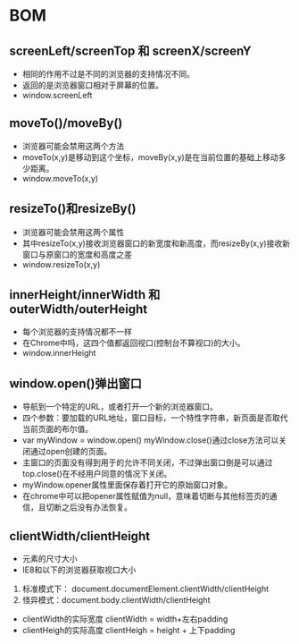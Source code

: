 # BOM

## screenLeft/screenTop 和 screenX/screenY

* 相同的作用不过是不同的浏览器的支持情况不同。
* 返回的是浏览器窗口相对于屏幕的位置。
* window.screenLeft

## moveTo()/moveBy()

* 浏览器可能会禁用这两个方法
* moveTo(x,y)是移动到这个坐标，moveBy(x,y)是在当前位置的基础上移动多少距离。
* window.moveTo(x,y)

## resizeTo()和resizeBy()

* 浏览器可能会禁用这两个属性
* 其中resizeTo(x,y)接收浏览器窗口的新宽度和新高度，而resizeBy(x,y)接收新窗口与原窗口的宽度和高度之差
* window.resizeTo(x,y)

## innerHeight/innerWidth 和 outerWidth/outerHeight

* 每个浏览器的支持情况都不一样
* 在Chrome中吗，这四个值都返回视口(控制台不算视口)的大小。
* window.innerHeight

## window.open()弹出窗口

* 导航到一个特定的URL，或者打开一个新的浏览器窗口。
* 四个参数：要加载的URL地址，窗口目标，一个特性字符串，新页面是否取代当前页面的布尔值。
* var myWindow = window.open()  myWindow.close()通过close方法可以关闭通过open创建的页面。
* 主窗口的页面没有得到用于的允许不同关闭，不过弹出窗口倒是可以通过top.close()在不经用户同意的情况下关闭。
* myWindow.opener属性里面保存着打开它的原始窗口对象。
* 在chrome中可以把opener属性赋值为null，意味着切断与其他标签页的通信，且切断之后没有办法恢复。

## clientWidth/clientHeight

* 元素的尺寸大小
* IE8和以下的浏览器获取视口大小

1. 标准模式下： document.documentElement.clientWidth/clientHeight
2. 怪异模式：document.body.clientWidth/clientHeight

* clientWidth的实际宽度 clientWidth = width+左右padding
* clientHeigh的实际高度 clientHeigh = height + 上下padding